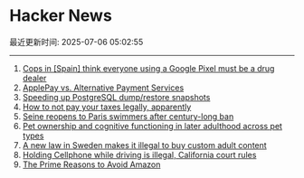# Hacker News

最近更新时间: 2025-07-06 05:02:55

--- 
1. [Cops in [Spain] think everyone using a Google Pixel must be a drug dealer](https://www.androidauthority.com/google-pixel-organized-crime-preferred-phone-3573578/) 
2. [ApplePay vs. Alternative Payment Services](https://www.taler.net/en/news/2025-05.html) 
3. [Speeding up PostgreSQL dump/restore snapshots](https://xata.io/blog/behind-the-scenes-speeding-up-pgstream-snapshots-for-postgresql) 
4. [How to not pay your taxes legally, apparently](https://mrsteinberg.com/how-to-not-pay-your-taxes-legally-apparently/) 
5. [Seine reopens to Paris swimmers after century-long ban](https://www.lemonde.fr/en/france/article/2025/07/05/seine-reopens-to-paris-swimmers-after-century-long-ban_6743058_7.html) 
6. [Pet ownership and cognitive functioning in later adulthood across pet types](https://www.nature.com/articles/s41598-025-03727-9) 
7. [A new law in Sweden makes it illegal to buy custom adult content](https://www.euronews.com/next/2025/06/22/takes-away-our-safest-option-adult-creators-react-to-law-banning-online-sex-purchases-in-s) 
8. [Holding Cellphone while driving is illegal, California court rules](https://www.latimes.com/california/story/2025-06-05/holding-your-cell-to-navigate-while-driving-is-illegal-court-says) 
9. [The Prime Reasons to Avoid Amazon](https://blog.thenewoil.org/the-prime-reasons-to-avoid-amazon) 
